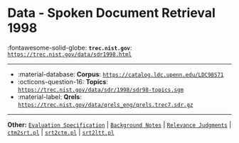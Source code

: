 # Data - Spoken Document Retrieval 1998 

:fontawesome-solid-globe: **`trec.nist.gov`**: [`https://trec.nist.gov/data/sdr1998.html`](https://trec.nist.gov/data/sdr1998.html)

---

- :material-database: **Corpus**: [`https://catalog.ldc.upenn.edu/LDC98S71`](https://catalog.ldc.upenn.edu/LDC98S71)
- :octicons-question-16: **Topics**: [`https://trec.nist.gov/data/sdr/1998/sdr98-topics.sgm`](https://trec.nist.gov/data/sdr/1998/sdr98-topics.sgm)
- :material-label: **Qrels**: [`https://trec.nist.gov/data/qrels_eng/qrels.trec7.sdr.gz`](https://trec.nist.gov/data/qrels_eng/qrels.trec7.sdr.gz)


---

**Other:** [`Evaluation Specification`](https://trec.nist.gov/data/sdr/1998/sdr98_spec.txt) | [`Background Notes`](https://trec.nist.gov/data/sdr/1998/sdr98_spec.txt) | [`Relevance Judgments`](https://trec.nist.gov/data/sdr/1998/sdr98-qrels.txt) | [`ctm2srt.pl`](https://trec.nist.gov/data/sdr/1998/ctm2srt.pl) | [`srt2ctm.pl`](https://trec.nist.gov/data/sdr/1998/srt2ctm.pl) | [`srt2ltt.pl`](https://trec.nist.gov/data/sdr/1998/srt2ltt.pl)
